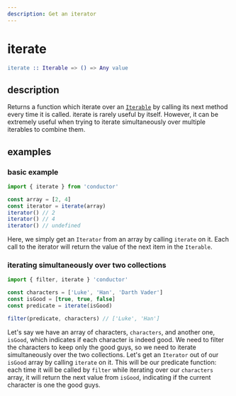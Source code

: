 ```yaml
---
description: Get an iterator
---
```


# iterate

```erlang
iterate :: Iterable => () => Any value
```

## description

Returns a function which iterate over an [`Iterable`](https://developer.mozilla.org/en-US/docs/Web/JavaScript/Reference/Iteration_protocols#The_iterator_protocol) by calling its next method every time it is called. iterate is rarely useful by itself. However, it can be extremely useful when trying to iterate simultaneously over multiple iterables to combine them.

## examples

### basic example

```javascript
import { iterate } from 'conductor'

const array = [2, 4]
const iterator = iterate(array)
iterator() // 2
iterator() // 4
iterator() // undefined
```

Here, we simply get an `Iterator` from an array by calling `iterate` on it. Each call to the iterator will return the value of the next item in the `Iterable`.

### iterating simultaneously over two collections

```javascript
import { filter, iterate } 'conductor'

const characters = ['Luke', 'Han', 'Darth Vader']
const isGood = [true, true, false]
const predicate = iterate(isGood)

filter(predicate, characters) // ['Luke', 'Han']
```

Let's say we have an array of characters, `characters`, and another one, `isGood`, which indicates if each character is indeed good. We need to filter the characters to keep only the good guys, so we need to iterate simultaneously over the two collections. Let's get an `Iterator` out of our `isGood` array by calling `iterate` on it. This will be our predicate function: each time it will be called by `filter` while iterating over our `characters` array, it will return the next value from `isGood`, indicating if the current character is one the good guys.

